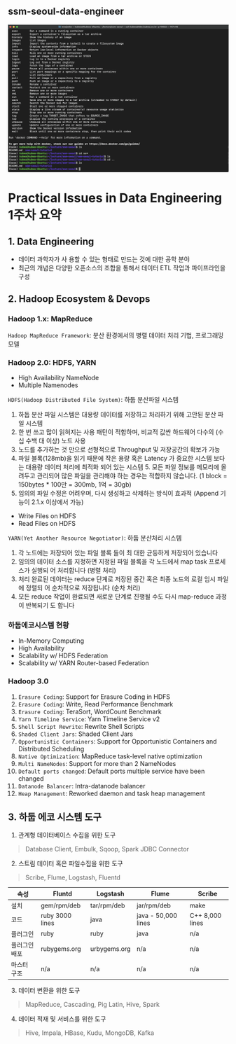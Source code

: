 ## ssm-seoul-data-engineer
![ssm-seoul](ssm-seoul-nowave.png)

# Practical Issues in Data Engineering 1주차 요약 
## 1. Data Engineering
- 데이터 과학자가 사 용할 수 있는 형태로 만드는 것에 대한 공학 분야
- 최근의 개념은 다양한 오픈소스의 조합을 통해서 데이터 ETL 작업과 파이프라인을 구성

## 2. Hadoop Ecosystem & Devops
### Hadoop 1.x: MapReduce
`Hadoop MapReduce Framework`: 분산 환경에서의 병렬 데이터 처리 기법, 프로그래밍 모델
### Hadoop 2.0: HDFS, YARN
 - High Availability NameNode
 - Multiple Namenodes

`HDFS(Hadoop Distributed File System)`: 하둡 분산파일 시스템
1. 하둡 분산 파일 시스템은 대용량 데이터를 저장하고 처리하기 위해 고안된 분산 파일 시스템
1. 한 번 쓰고 많이 읽혀지는 사용 패턴이 적합하며, 비교적 값싼 하드웨어 다수의 (수십 수백 대 이상) 노드 사용
1. 노드를 추가하는 것 만으로 선형적으로 Throughput 및 저장공간의 확보가 가능
1. 파일 블록(128mb)을 읽기 때문에 작은 용량 혹은 Latency 가 중요한 시스템 보다는 대용량 데이터 처리에 최적화 되어 있는 시스템 5. 모든 파일 정보를 메모리에 올려두고 관리되어 많은 파일을 관리해야 하는 경우는 적합하지 않습니다.
(1 block = 150bytes * 100만 = 300mb, 1억 = 30gb)
1. 임의의 파일 수정은 어려우며, 다시 생성하고 삭제하는 방식이 효과적
(Append 기능이 2.1.x 이상에서 가능)

 - Write Files on HDFS
 - Read Files on HDFS

`YARN(Yet Another Resource Negotiator)`: 하둡 분산처리 시스템

1. 각 노드에는 저장되어 있는 파일 블록 들이 최 대한 균등하게 저장되어 있습니다
1. 임의의 데이터 소스를 지정하면 지정된 파일 블록을 각 노드에서 map task 프로세스가 실행되 어 처리합니다 (병렬 처리)
1. 처리 완료된 데이터는 reduce 단계로 저장된 중간 혹은 최종 노드의 로컬 임시 파일에 정렬되 어 순차적으로 저장됩니다 (순차 처리)
1. 모든 reduce 작업이 완료되면 새로운 단계로 진행될 수도 다시 map-reduce 과정이 반복되기 도 합니다

### 하둡에코시스템 현황
- In-Memory Computing
- High Availability
- Scalability w/ HDFS Federation
- Scalability w/ YARN Router-based Federation

### Hadoop 3.0
1. `Erasure Coding`: Support for Erasure Coding in HDFS
1. `Erasure Coding`: Write, Read Performance Benchmark
1. `Erasure Coding`: TeraSort, WordCount Benchmark
1. `Yarn Timeline Service`: Yarn Timeline Service v2
1. `Shell Script Rewrite`: Rewrite Shell Scripts
1. `Shaded Client Jars`: Shaded Client Jars
1. `Opportunistic Containers`: Support for Opportunistic Containers and Distributed Scheduling
1. `Native Optimization`: MapReduce task-level native optimization
1. `Multi NameNodes`: Support for more than 2 NameNodes
1. `Default ports changed`: Default ports multiple service have been changed
1. `Datanode Balancer`: Intra-datanode balancer
1. `Heap Management`: Reworked daemon and task heap management

## 3. 하둡 에코 시스템 도구
1. 관계형 데이터베이스 수집을 위한 도구
> Database Client, Embulk, Sqoop, Spark JDBC Connector
2. 스트림 데이터 혹은 파일수집을 위한 도구
> Scribe, Flume, Logstash, Fluentd

|속성 | Fluntd| Logstash| Flume| Scribe |
|---|---|---|---|---|
|설치|gem/rpm/deb|tar/rpm/deb|jar/rpm/deb|make|
|코드| ruby 3000 lines  |java|java - 50,000 lines|C++ 8,000 lines|
|플러그인|ruby|ruby|java|n/a|
|플러그인 배포| rubygems.org|urbygems.org|n/a|n/a|
|마스터 구조|n/a|n/a|n/a|n/a|

3. 데이터 변환을 위한 도구
> MapReduce, Cascading, Pig Latin, Hive, Spark
4. 데이터 적재 및 서비스를 위한 도구
> Hive, Impala, HBase, Kudu, MongoDB, Kafka